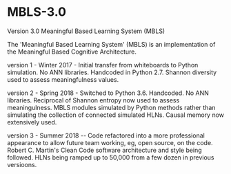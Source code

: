 # MBLS-3.0
Version 3.0  Meaningful Based Learning System (MBLS)

The 'Meaningful Based Learning System' (MBLS) is an implementation of the Meaningful Based Cognitive Architecture.

version 1 - Winter 2017 - Initial transfer from whiteboards to Python simulation. No ANN libraries. Handcoded in Python 2.7.
Shannon diversity used to assess meaningfulness values.

version 2 - Spring 2018 - Switched to Python 3.6. Handcoded. No ANN libraries. Reciprocal of Shannon entropy now used to assess meaningulness. MBLS modules simulated by Python methods rather than simulating the collection of connected simulated HLNs. Causal memory now extensively used.

version 3 - Summer 2018 -- Code refactored into a more professional appearance to allow future team working, eg, open source, on the code. Robert C. Martin's Clean Code software architecture and style being followed. HLNs being ramped up to 50,000 from a few dozen in previous versioons.
